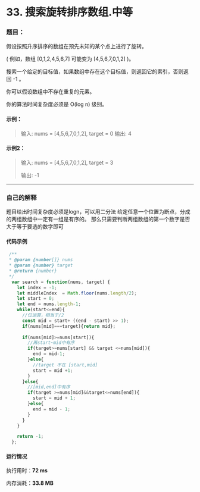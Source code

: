 # 33. 搜索旋转排序数组.中等
### 题目：

假设按照升序排序的数组在预先未知的某个点上进行了旋转。

( 例如，数组 [0,1,2,4,5,6,7] 可能变为 [4,5,6,7,0,1,2] )。

搜索一个给定的目标值，如果数组中存在这个目标值，则返回它的索引，否则返回 -1 。

你可以假设数组中不存在重复的元素。

你的算法时间复杂度必须是 O(log n) 级别。

#### 示例：

> 输入: nums = [4,5,6,7,0,1,2], target = 0
> 输出: 4

#### 示例2：

> 输入: nums = [4,5,6,7,0,1,2], target = 3
>
> 输出: -1

------



### 自己的解释

题目给出时间复杂度必须是logn，可以用二分法
给定任意一个位置为断点，分成的两组数组中一定有一组是有序的。
那么只需要判断两组数组的第一个数字是否大于等于要选的数字即可



#### 代码示例

````javascript
 /**
 * @param {number[]} nums
 * @param {number} target
 * @return {number}
 */
  var search = function(nums, target) {
    let index = -1;
    let middleIndex  = Math.floor(nums.length/2);
    let start = 0;
    let end = nums.length-1;
    while(start<=end){
      //位运算，相当于/2
      const mid = start+ ((end - start) >> 1);
      if(nums[mid]===target){return mid};
      
      if(nums[mid]>=nums[start]){
        //再start~mid中有序
        if(target>=nums[start] && target <=nums[mid]){
          end = mid-1;
        }else{
          //target 不在 [start,mid]
          start = mid +1;
        } 
      }else{
        //[mid,end]中有序
        if(target >=nums[mid]&&target<=nums[end]){
          start = mid + 1;
        }else{
          end = mid - 1;
        }
      }
    }

    return -1;
  };
````

#### 运行情况

执行用时：**72 ms**

内存消耗：**33.8 MB**